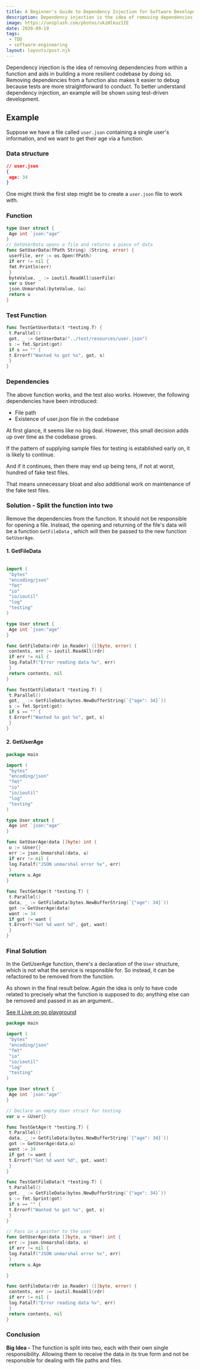 ```yaml
---
title: A Beginner's Guide to Dependency Injection for Software Development
description: Dependency injection is the idea of removing dependencies from within a function and aids in building a more resilient codebase by doing so. 
image: https://unsplash.com/photos/ukzHlkoz1IE
date: 2020-09-19
tags:
 - TDD 
 - software-engineering
layout: layouts/post.njk
---
```


<!-- Excerpt Start -->
Dependency injection is the idea of removing dependencies from within a function and aids in building a more resilient codebase by doing so. Removing dependencies from a function also makes it easier to debug because tests are more straightforward to conduct. 
To better understand dependency injection, an example will be shown using test-driven development.
<!-- Excerpt End -->

## Example

Suppose we have a file called `user.json` containing a single user's information, and we want to get their age via a function.

### Data structure

```json
// user.json
{
 age: 34
}
```

One might think the first step might be to create a `user.json` file to work with.

### Function

```go
type User struct {
 Age int `json:"age"`
}
// GetUserData opens a file and returns a piece of data
func GetUserData(fPath String) (String, error) {
 userFile, err := os.Open(fPath)
 if err != nil {
 fmt.Println(err)
 }
 byteValue, _ := ioutil.ReadAll(userFile)
 var u User
 json.Unmarshal(byteValue, &u)
 return u
}
```

### Test Function

```go
func TestGetUserData(t *testing.T) {
 t.Parallel()
 got, _ := GetUserData("../test/resources/user.json")
 s := fmt.Sprint(got)
 if s == "" {
 t.Errorf("Wanted %s got %s", got, s)
 }
}
```

### Dependencies

The above function works, and the test also works. However, the following dependencies have been introduced:

- File path
- Existence of user.json file in the codebase

At first glance, it seems like no big deal. However, this small decision adds up over time as the codebase grows. 

If the pattern of supplying sample files for testing is established early on, it is likely to continue.

And if it continues, then there may end up being tens, if not at worst, hundred of fake test files. 

That means unnecessary bloat and also additional work on maintenance of the fake test files.


### Solution - Split the function into two

Remove the dependencies from the function. It should not be responsible for opening a file. Instead, the opening and returning of the file's data will be a function `GetFileData` , which will then be passed to the new function `GetUserAge`.

#### 1. GetFileData

```go

import (
 "bytes"
 "encoding/json"
 "fmt"
 "io"
 "io/ioutil"
 "log"
 "testing"
)

type User struct {
 Age int `json:"age"`
}

func GetFileData(rdr io.Reader) ([]byte, error) {
 contents, err := ioutil.ReadAll(rdr)
 if err != nil {
 log.Fatalf("Error reading data %v", err)
 }
 return contents, nil
}

func TestGetFileData(t *testing.T) {
 t.Parallel()
 got, _ := GetFileData(bytes.NewBufferString(`{"age": 34}`))
 s := fmt.Sprint(got)
 if s == "" {
 t.Errorf("Wanted %s got %s", got, s)
 }
}
```
#### 2. GetUserAge


```go
package main

import (
 "bytes"
 "encoding/json"
 "fmt"
 "io"
 "io/ioutil"
 "log"
 "testing"
)

type User struct {
 Age int `json:"age"`
}

func GetUserAge(data []byte) int {
 u := &User{}
 err := json.Unmarshal(data, u)
 if err != nil {
 log.Fatalf("JSON unmarshal error %v", err)
 }
 return u.Age
}

func TestGetAge(t *testing.T) {
 t.Parallel()
 data, _ := GetFileData(bytes.NewBufferString(`{"age": 34}`))
 got := GetUserAge(data)
 want := 34
 if got != want {
 t.Errorf("Got %d want %d", got, want)
 }
}

```

### Final Solution

In the GetUserAge function, there's a declaration of the `User` structure, which is not what the service is responsible for. So instead, it can be refactored to be removed from the function.

As shown in the final result below. Again the idea is only to have code related to precisely what the function is supposed to do; anything else can be removed and passed in as an argument.. 

[See it Live on go playground](https://play.golang.org/p/bV8bNxqm06W)

```go
package main

import (
 "bytes"
 "encoding/json"
 "fmt"
 "io"
 "io/ioutil"
 "log"
 "testing"
)

type User struct {
 Age int `json:"age"`
}

// Declare an empty User struct for testing
var u = &User{}

func TestGetAge(t *testing.T) {
 t.Parallel()
 data, _ := GetFileData(bytes.NewBufferString(`{"age": 34}`))
 got := GetUserAge(data,u)
 want := 34
 if got != want {
 t.Errorf("Got %d want %d", got, want)
 }
}

func TestGetFileData(t *testing.T) {
 t.Parallel()
 got, _ := GetFileData(bytes.NewBufferString(`{"age": 34}`))
 s := fmt.Sprint(got)
 if s == "" {
 t.Errorf("Wanted %s got %s", got, s)
 }
}

// Pass in a pointer to the user
func GetUserAge(data []byte, u *User) int {
 err := json.Unmarshal(data, u)
 if err != nil {
 log.Fatalf("JSON unmarshal error %v", err)
 }
 return u.Age

}

func GetFileData(rdr io.Reader) ([]byte, error) {
 contents, err := ioutil.ReadAll(rdr)
 if err != nil {
 log.Fatalf("Error reading data %v", err)
 }
 return contents, nil
}
```

### Conclusion

**Big Idea -** The function is split into two, each with their own single responsibility. Allowing them to receive the data in its true form and not be responsible for dealing with file paths and files.

